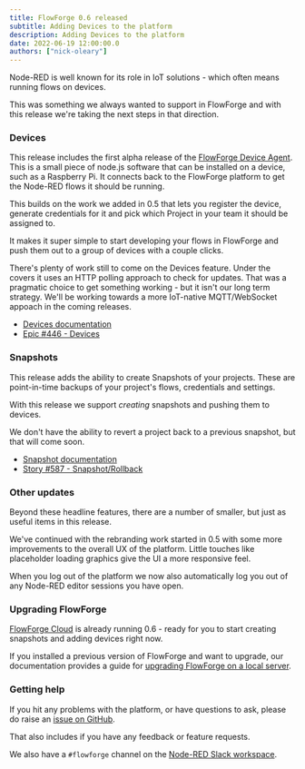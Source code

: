 ```yaml
---
title: FlowForge 0.6 released
subtitle: Adding Devices to the platform
description: Adding Devices to the platform
date: 2022-06-19 12:00:00.0
authors: ["nick-oleary"]
---
```


Node-RED is well known for its role in IoT solutions - which often means running
flows on devices.

This was something we always wanted to support in FlowForge and with this release
we're taking the next steps in that direction.

<!--more-->

### Devices

This release includes the first alpha release of the [FlowForge Device Agent](https://github.com/flowforge/flowforge-device-agent). This is a small piece of node.js software that can be
installed on a device, such as a Raspberry Pi. It connects back to the FlowForge
platform to get the Node-RED flows it should be running.

This builds on the work we added in 0.5 that lets you register the device,
generate credentials for it and pick which Project in your team it should be assigned
to.

It makes it super simple to start developing your flows in FlowForge and push them
out to a group of devices with a couple clicks.

There's plenty of work still to come on the Devices feature. Under the covers
it uses an HTTP polling approach to check for updates. That was a pragmatic choice
to get something working - but it isn't our long term strategy. We'll be working
towards a more IoT-native MQTT/WebSocket appoach in the coming releases.

 - [Devices documentation](https://flowforge.com/docs/user/devices/)
 - [Epic #446 - Devices](https://github.com/flowforge/flowforge/issues/446)

### Snapshots

This release adds the ability to create Snapshots of your projects. These are
point-in-time backups of your project's flows, credentials and settings.

With this release we support *creating* snapshots and pushing them to devices.

We don't have the ability to revert a project back to a previous snapshot, but
that will come soon.

 - [Snapshot documentation](https://flowforge.com/docs/user/snapshots/)
 - [Story #587 - Snapshot/Rollback](https://github.com/flowforge/flowforge/issues/587)

### Other updates

Beyond these headline features, there are a number of smaller, but just as useful
items in this release.

We've continued with the rebranding work started in 0.5 with some more improvements
to the overall UX of the platform. Little touches like placeholder loading graphics
give the UI a more responsive feel.

When you log out of the platform we now also automatically log you out of any
Node-RED editor sessions you have open.

### Upgrading FlowForge

[FlowForge Cloud](https://app.flowforge.com) is already running 0.6 - ready for
you to start creating snapshots and adding devices right now.

If you installed a previous version of FlowForge and want to upgrade, our documentation provides a
guide for [upgrading FlowForge on a local server](http://flowforge.com/docs/install#upgrade).

### Getting help

If you hit any problems with the platform, or have questions to ask, please do
raise an [issue on GitHub](https://github.com/flowforge/flowforge/issues).

That also includes if you have any feedback or feature requests.

We also have a `#flowforge` channel on the [Node-RED Slack workspace](https://nodered.org/slack).
